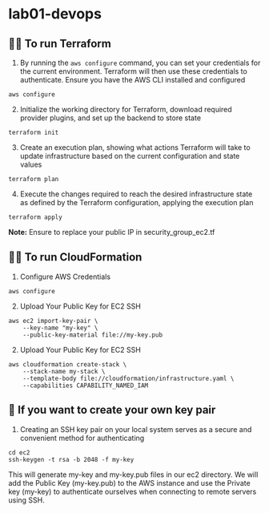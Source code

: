 # lab01-devops
## 👨‍💻 To run Terraform
1. By running the `aws configure` command, you can set your credentials for the current environment. Terraform will then use these credentials to authenticate. Ensure you have the AWS CLI installed and configured
```
aws configure
```
2. Initialize the working directory for Terraform, download required provider plugins, and set up the backend to store state
```
terraform init
```
3. Create an execution plan, showing what actions Terraform will take to update infrastructure based on the current configuration and state values
```
terraform plan
```
4. Execute the changes required to reach the desired infrastructure state as defined by the Terraform configuration, applying the execution plan
```
terraform apply
```

**Note:** Ensure to replace your public IP in security_group_ec2.tf

## 👨‍💻 To run CloudFormation
1. Configure AWS Credentials
```
aws configure
```
2. Upload Your Public Key for EC2 SSH
```
aws ec2 import-key-pair \
    --key-name "my-key" \
    --public-key-material file://my-key.pub

```

2. Upload Your Public Key for EC2 SSH
```
aws cloudformation create-stack \
    --stack-name my-stack \
    --template-body file://cloudformation/infrastructure.yaml \
    --capabilities CAPABILITY_NAMED_IAM
```

## :key: If you want to create your own key pair

1. Creating an SSH key pair on your local system serves as a secure and convenient method for authenticating
```
cd ec2
ssh-keygen -t rsa -b 2048 -f my-key
```
This will generate my-key and my-key.pub files in our ec2 directory. We will add the Public Key (my-key.pub) to the AWS instance and use the Private key (my-key) to authenticate ourselves when connecting to remote servers using SSH.
